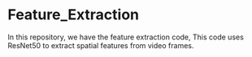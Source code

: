 # Feature_Extraction
In this repository, we have the feature extraction code, This code uses ResNet50 to extract spatial features from video frames.
